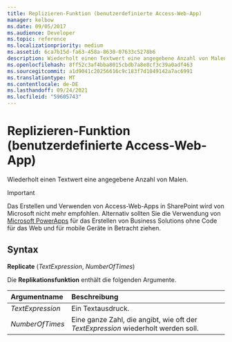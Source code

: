 ```yaml
---
title: Replizieren-Funktion (benutzerdefinierte Access-Web-App)
manager: kelbow
ms.date: 09/05/2017
ms.audience: Developer
ms.topic: reference
ms.localizationpriority: medium
ms.assetid: 6ca7b15d-fa63-458a-8630-07633c5278b6
description: Wiederholt einen Textwert eine angegebene Anzahl von Malen.
ms.openlocfilehash: 8ff52c3af4bba8015cbdb7a8e8cf3c39a0adf463
ms.sourcegitcommit: a1d9041c20256616c9c183f7d1049142a7ac6991
ms.translationtype: MT
ms.contentlocale: de-DE
ms.lasthandoff: 09/24/2021
ms.locfileid: "59605743"
---
```

# <a name="replicate-function-access-custom-web-app"></a>Replizieren-Funktion (benutzerdefinierte Access-Web-App)

Wiederholt einen Textwert eine angegebene Anzahl von Malen.
  
> [!IMPORTANT]
> Das Erstellen und Verwenden von Access-Web-Apps in SharePoint wird von Microsoft nicht mehr empfohlen. Alternativ sollten Sie die Verwendung von [Microsoft PowerApps](https://powerapps.microsoft.com/en-us/) für das Erstellen von Business Solutions ohne Code für das Web und für mobile Geräte in Betracht ziehen. 
  
## <a name="syntax"></a>Syntax

 **Replicate** (*TextExpression*, *NumberOfTimes*) 
  
Die **Replikationsfunktion** enthält die folgenden Argumente. 
  
|**Argumentname**|**Beschreibung**|
|:-----|:-----|
| *TextExpression*  <br/> |Ein Textausdruck.  <br/> |
| *NumberOfTimes*  <br/> |Eine ganze Zahl, die angibt, wie oft der  *TextExpression*  wiederholt werden soll.  <br/> |
   

